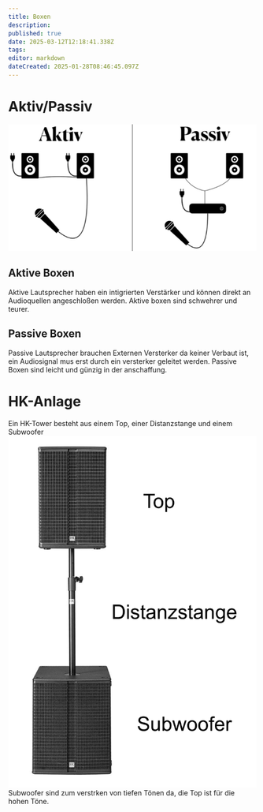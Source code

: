 ```yaml
---
title: Boxen
description: 
published: true
date: 2025-03-12T12:18:41.338Z
tags: 
editor: markdown
dateCreated: 2025-01-28T08:46:45.097Z
---
```


# Aktiv/Passiv
![aktivpassiv.jpeg](/ton/aktivpassiv.jpeg)
## Aktive Boxen
Aktive Lautsprecher haben ein intigrierten Verstärker und können direkt an Audioquellen angeschloßen werden.
Aktive boxen sind schwehrer und teurer.
## Passive Boxen
Passive Lautsprecher brauchen Externen Versterker da keiner Verbaut ist, ein Audiosignal mus erst durch ein versterker geleitet werden. 
Passive Boxen sind leicht und günzig in der anschaffung.
# HK-Anlage
Ein HK-Tower besteht aus einem Top, einer Distanzstange und einem Subwoofer
![hk-tower.jpeg](/ton/hk-tower.jpeg)
Subwoofer sind zum verstrken von tiefen Tönen da, die Top ist für die hohen Töne.